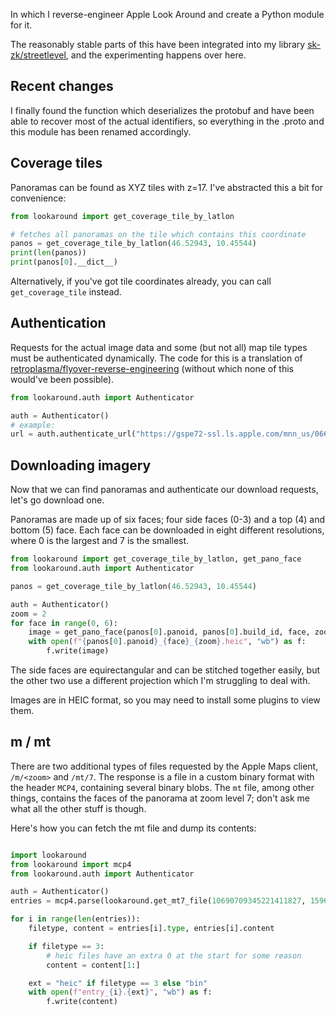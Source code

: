 In which I reverse-engineer Apple Look Around and create a Python module for it.

The reasonably stable parts of this have been integrated into my library [sk-zk/streetlevel](https://github.com/sk-zk/streetlevel/), and the experimenting happens over here.

## Recent changes
I finally found the function which deserializes the protobuf and have been able to recover most of the actual identifiers,
so everything in the .proto and this module has been renamed accordingly.

## Coverage tiles
Panoramas can be found as XYZ tiles with z=17. I've abstracted this a bit for convenience:

```python
from lookaround import get_coverage_tile_by_latlon

# fetches all panoramas on the tile which contains this coordinate
panos = get_coverage_tile_by_latlon(46.52943, 10.45544)
print(len(panos))
print(panos[0].__dict__)
```

Alternatively, if you've got tile coordinates already, you can call `get_coverage_tile` instead.

## Authentication
Requests for the actual image data and some (but not all) map tile types must be authenticated dynamically.
The code for this is a translation of [retroplasma/flyover-reverse-engineering](https://github.com/retroplasma/flyover-reverse-engineering) (without which
none of this would've been possible).

```python
from lookaround.auth import Authenticator

auth = Authenticator()
# example:
url = auth.authenticate_url("https://gspe72-ssl.ls.apple.com/mnn_us/0665/1337/7609/6445/9400/1095101453/t/0/2")
```

## Downloading imagery
Now that we can find panoramas and authenticate our download requests, let's go download one.

Panoramas are made up of six faces; four side faces (0-3) and a top (4) and bottom (5) face.
Each face can be downloaded in eight different resolutions, where 0 is the largest and 7 is the smallest.

```python
from lookaround import get_coverage_tile_by_latlon, get_pano_face
from lookaround.auth import Authenticator

panos = get_coverage_tile_by_latlon(46.52943, 10.45544)

auth = Authenticator()
zoom = 2
for face in range(0, 6):
    image = get_pano_face(panos[0].panoid, panos[0].build_id, face, zoom, auth)
    with open(f"{panos[0].panoid}_{face}_{zoom}.heic", "wb") as f:
        f.write(image)
```

The side faces are equirectangular and can be stitched together easily, but the other two use a different projection
which I'm struggling to deal with.

Images are in HEIC format, so you may need to install some plugins to view them.


## m / mt
There are two additional types of files requested by the Apple Maps client, `/m/<zoom>` and `/mt/7`.
The response is a file in a custom binary format with the header `MCP4`, containing several binary blobs.
The `mt` file, among other things, contains the faces of the panorama at zoom level 7; don't ask me what all the other stuff is though.

Here's how you can fetch the mt file and dump its contents:

```python

import lookaround
from lookaround import mcp4
from lookaround.auth import Authenticator

auth = Authenticator()
entries = mcp4.parse(lookaround.get_mt7_file(10690709345221411827, 1596925660, auth))

for i in range(len(entries)):
    filetype, content = entries[i].type, entries[i].content

    if filetype == 3:
        # heic files have an extra 0 at the start for some reason
        content = content[1:]

    ext = "heic" if filetype == 3 else "bin"
    with open(f"entry_{i}.{ext}", "wb") as f:
        f.write(content)
```


